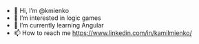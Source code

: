 - 👋 Hi, I’m @kmienko
- 👀 I’m interested in logic games 
- 🌱 I’m currently learning Angular
- 📫 How to reach me https://www.linkedin.com/in/kamilmienko/

<!---
kmienko/kmienko is a ✨ special ✨ repository because its `README.md` (this file) appears on your GitHub profile.
You can click the Preview link to take a look at your changes.
--->
